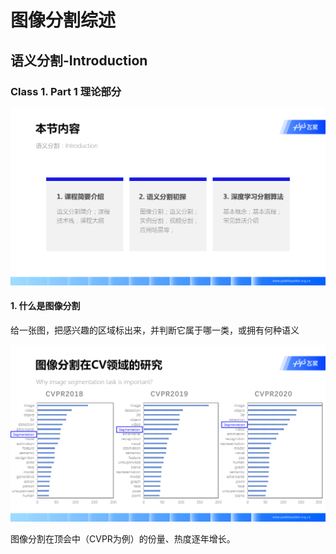 # 图像分割综述



## 语义分割-Introduction



### Class 1. Part 1 理论部分

![SemSeg_Index](assets/SemSeg_Index.png)

#### 1. 什么是图像分割

给一张图，把感兴趣的区域标出来，并判断它属于哪一类，或拥有何种语义

![SemSeg_PaperCounts.png](assets/SemSeg_PaperCounts.png)

图像分割在顶会中（CVPR为例）的份量、热度逐年增长。








